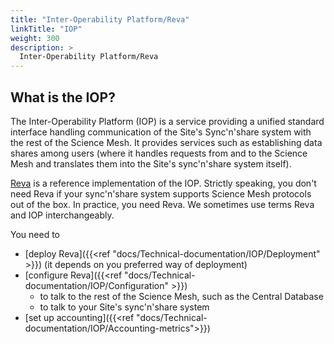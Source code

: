 ```yaml
---
title: "Inter-Operability Platform/Reva"
linkTitle: "IOP"
weight: 300
description: >
  Inter-Operability Platform/Reva
---
```


## What is the IOP?

The Inter-Operability Platform (IOP) is a service providing a unified standard
interface handling communication of the Site's Sync'n'share system with the
rest of the Science Mesh. It provides services such as establishing data
shares among users (where it handles requests from and to the Science Mesh
and translates them into the Site's sync'n'share system itself).

[Reva](https://reva.link/) is a reference implementation of the IOP. Strictly speaking, you don't
need Reva if your sync'n'share system supports Science Mesh protocols out
of the box. In practice, you need Reva. We sometimes use terms Reva and IOP
interchangeably.

You need to
 * [deploy Reva]({{<ref "docs/Technical-documentation/IOP/Deployment" >}}) (it depends on you preferred way of deployment)
 * [configure Reva]({{<ref "docs/Technical-documentation/IOP/Configuration" >}})
   * to talk to the rest of the Science Mesh, such as the Central Database
   * to talk to your Site's sync'n'share system
 * [set up accounting]({{<ref "docs/Technical-documentation/IOP/Accounting-metrics">}})


